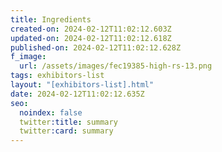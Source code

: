 ```yaml
---
title: Ingredients
created-on: 2024-02-12T11:02:12.603Z
updated-on: 2024-02-12T11:02:12.618Z
published-on: 2024-02-12T11:02:12.628Z
f_image:
  url: /assets/images/fec19385-high-rs-13.png
tags: exhibitors-list
layout: "[exhibitors-list].html"
date: 2024-02-12T11:02:12.635Z
seo:
  noindex: false
  twitter:title: summary
  twitter:card: summary
---
```

